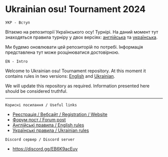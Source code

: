# Ukrainian osu! Tournament 2024

`УКР - Вступ`

Вітаємо на репозиторії Українського осу! Турнірі.
На даний момент тут знаходяться правила турніру у двох версіях: [англійська](https://github.com/osu-ukraine-hub/uot/blob/630444bd31b64b1f4de43e0e4c85f88cbf9ac5db/Rules/rules-english.md) та [українська](https://github.com/osu-ukraine-hub/uot/blob/630444bd31b64b1f4de43e0e4c85f88cbf9ac5db/Rules/rules-ukrainian.md).

Ми будемо оновлювати цей репозиторій по потребі. Інформація представлена тут може розцінюватися достовірною.

`EN - Intro`

Welcome to Ukrainian osu! Tournament repository.
At this moment it contains rules in two versions: [English](https://github.com/osu-ukraine-hub/uot/blob/630444bd31b64b1f4de43e0e4c85f88cbf9ac5db/Rules/rules-english.md) and [Ukrainian](https://github.com/osu-ukraine-hub/uot/blob/630444bd31b64b1f4de43e0e4c85f88cbf9ac5db/Rules/rules-ukrainian.md).

We will update this repository as required. Information presented here should be considered truthful.

---

`Корисні посилання / Useful links`

* [Реєстрація / Вебсайт / Registration / Website](https://osuukraine.com)
* [Форум пост / Forum post]()
* [Англійські правила / English rules](https://github.com/osu-ukraine-hub/uot/blob/630444bd31b64b1f4de43e0e4c85f88cbf9ac5db/Rules/rules-english.md)
* [Українські правила / Ukrainian rules](https://github.com/osu-ukraine-hub/uot/blob/630444bd31b64b1f4de43e0e4c85f88cbf9ac5db/Rules/rules-ukrainian.md)

`Discord сервер / Discord server`

* https://discord.gg/EB6K9acEuy